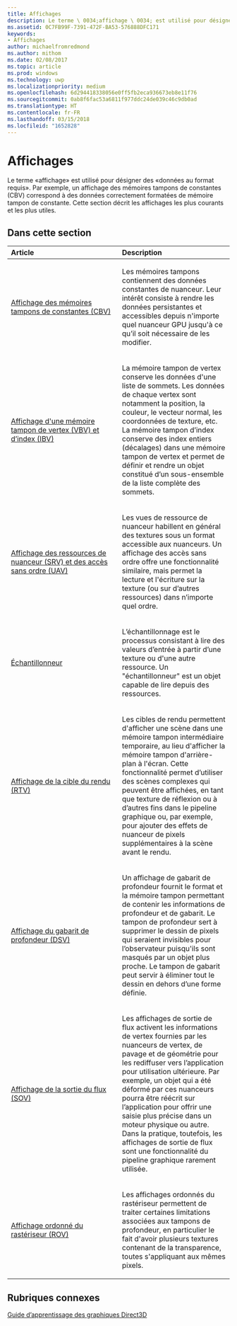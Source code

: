 ```yaml
---
title: Affichages
description: Le terme \ 0034;affichage \ 0034; est utilisé pour désigner des \ 0034;données au format requis \ 0034;. Par exemple, un affichage des mémoires tampons de constantes (CBV) correspond à des données correctement formatées de mémoire tampon de constante. Cette section décrit les affichages les plus courants et les plus utiles.
ms.assetid: 0C7FB99F-7391-472F-BA53-576888DFC171
keywords:
- Affichages
author: michaelfromredmond
ms.author: mithom
ms.date: 02/08/2017
ms.topic: article
ms.prod: windows
ms.technology: uwp
ms.localizationpriority: medium
ms.openlocfilehash: 6d294418338056e0ff5fb2eca936673eb8e11f76
ms.sourcegitcommit: 0ab8f6fac53a6811f977ddc24de039c46c9db0ad
ms.translationtype: HT
ms.contentlocale: fr-FR
ms.lasthandoff: 03/15/2018
ms.locfileid: "1652828"
---
```

# <a name="views"></a>Affichages


Le terme «affichage» est utilisé pour désigner des «données au format requis». Par exemple, un affichage des mémoires tampons de constantes (CBV) correspond à des données correctement formatées de mémoire tampon de constante. Cette section décrit les affichages les plus courants et les plus utiles.

## <a name="span-idin-this-sectionspanin-this-section"></a><span id="in-this-section"></span>Dans cette section


<table>
<colgroup>
<col width="50%" />
<col width="50%" />
</colgroup>
<thead>
<tr class="header">
<th align="left">Article</th>
<th align="left">Description</th>
</tr>
</thead>
<tbody>
<tr class="odd">
<td align="left"><p><a href="constant-buffer-view--cbv-.md">Affichage des mémoires tampons de constantes (CBV)</a></p></td>
<td align="left"><p>Les mémoires tampons contiennent des données constantes de nuanceur. Leur intérêt consiste à rendre les données persistantes et accessibles depuis n'importe quel nuanceur GPU jusqu'à ce qu’il soit nécessaire de les modifier.</p></td>
</tr>
<tr class="even">
<td align="left"><p><a href="vertex-buffer-view--vbv-.md">Affichage d'une mémoire tampon de vertex (VBV) et d’index (IBV)</a></p></td>
<td align="left"><p>La mémoire tampon de vertex conserve les données d'une liste de sommets. Les données de chaque vertex sont notamment la position, la couleur, le vecteur normal, les coordonnées de texture, etc. La mémoire tampon d’index conserve des index entiers (décalages) dans une mémoire tampon de vertex et permet de définir et rendre un objet constitué d’un sous-ensemble de la liste complète des sommets.</p></td>
</tr>
<tr class="odd">
<td align="left"><p><a href="shader-resource-view--srv-.md">Affichage des ressources de nuanceur (SRV) et des accès sans ordre (UAV)</a></p></td>
<td align="left"><p>Les vues de ressource de nuanceur habillent en général des textures sous un format accessible aux nuanceurs. Un affichage des accès sans ordre offre une fonctionnalité similaire, mais permet la lecture et l'écriture sur la texture (ou sur d’autres ressources) dans n’importe quel ordre.</p></td>
</tr>
<tr class="even">
<td align="left"><p><a href="sampler.md">Échantillonneur</a></p></td>
<td align="left"><p>L’échantillonnage est le processus consistant à lire des valeurs d’entrée à partir d’une texture ou d'une autre ressource. Un &quot;échantillonneur&quot; est un objet capable de lire depuis des ressources.</p></td>
</tr>
<tr class="odd">
<td align="left"><p><a href="render-target-view--rtv-.md">Affichage de la cible du rendu (RTV)</a></p></td>
<td align="left"><p>Les cibles de rendu permettent d'afficher une scène dans une mémoire tampon intermédiaire temporaire, au lieu d'afficher la mémoire tampon d'arrière-plan à l'écran. Cette fonctionnalité permet d’utiliser des scènes complexes qui peuvent être affichées, en tant que texture de réflexion ou à d’autres fins dans le pipeline graphique ou, par exemple, pour ajouter des effets de nuanceur de pixels supplémentaires à la scène avant le rendu.</p></td>
</tr>
<tr class="even">
<td align="left"><p><a href="depth-stencil-view--dsv-.md">Affichage du gabarit de profondeur (DSV)</a></p></td>
<td align="left"><p>Un affichage de gabarit de profondeur fournit le format et la mémoire tampon permettant de contenir les informations de profondeur et de gabarit. Le tampon de profondeur sert à supprimer le dessin de pixels qui seraient invisibles pour l’observateur puisqu'ils sont masqués par un objet plus proche. Le tampon de gabarit peut servir à éliminer tout le dessin en dehors d’une forme définie.</p></td>
</tr>
<tr class="odd">
<td align="left"><p><a href="stream-output-view--sov-.md">Affichage de la sortie du flux (SOV)</a></p></td>
<td align="left"><p>Les affichages de sortie de flux activent les informations de vertex fournies par les nuanceurs de vertex, de pavage et de géométrie pour les rediffuser vers l’application pour utilisation ultérieure. Par exemple, un objet qui a été déformé par ces nuanceurs pourra être réécrit sur l’application pour offrir une saisie plus précise dans un moteur physique ou autre. Dans la pratique, toutefois, les affichages de sortie de flux sont une fonctionnalité du pipeline graphique rarement utilisée.</p></td>
</tr>
<tr class="even">
<td align="left"><p><a href="rasterizer-ordered-view--rov-.md">Affichage ordonné du rastériseur (ROV)</a></p></td>
<td align="left"><p>Les affichages ordonnés du rastériseur permettent de traiter certaines limitations associées aux tampons de profondeur, en particulier le fait d'avoir plusieurs textures contenant de la transparence, toutes s'appliquant aux mêmes pixels.</p></td>
</tr>
</tbody>
</table>

 

## <a name="span-idrelated-topicsspanrelated-topics"></a><span id="related-topics"></span>Rubriques connexes


[Guide d’apprentissage des graphiques Direct3D](index.md)

 

 




